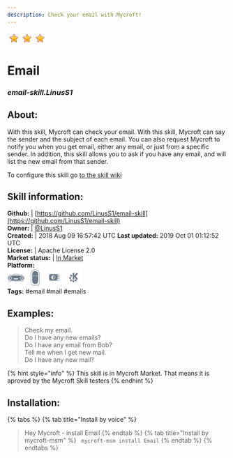 ```yaml
---  
description: Check your email with Mycroft!  
---  
```

![](../.gitbook/assets/star.png)![](../.gitbook/assets/star.png)![](../.gitbook/assets/star.png)  
# Email  
### _email-skill.LinusS1_  
## About:  
With this skill, Mycroft can check your email. With this skill, Mycroft can say the sender and the subject of each email. You can also request Mycroft to notify you when you get email, either any email, or just from a specific sender. In addition, this skill allows you to ask if you have any email, and will list the new email from that sender.

To configure this skill go [to the skill wiki](https://github.com/LinusS1/email-skill/wiki/Configuration)

## Skill information:  
**Github:** | [https://github.com/LinusS1/email-skill](https://github.com/LinusS1/email-skill)  
**Owner:** | [@LinusS1](https://github.com/LinusS1)  
**Created:** | 2018 Aug 09 16:57:42 UTC  **Last updated:** 2019 Oct 01 01:12:52 UTC  
**License:** | Apache License 2.0  
**Market status:** | [In Market](https://market.mycroft.ai/skill/email-skill)  
**Platform:**  
 ![](../.gitbook/assets/mark-1-icon.png)  ![](../.gitbook/assets/mark-2-icon.png)  ![](../.gitbook/assets/picroft-icon.png)  ![](../.gitbook/assets/kde.png)   
**Tags:** \#email \#mail \#emails   
## Examples:  
> Check my email.  
> Do I have any new emails?  
> Do I have any email from Bob?  
> Tell me when I get new mail.  
> Do I have any new mail?  
  
{% hint style="info" %}
This skill is in Mycroft Market. That means it is aproved by the Mycroft Skill testers
{% endhint %}
    
## Installation:  
{% tabs %}
{% tab title="Install by voice" %}
> Hey Mycroft - install Email
{% endtab %}
  {% tab title="Install by mycroft-msm" %}
``` mycroft-msm install Email```
{% endtab %}
  {% endtabs %}
  